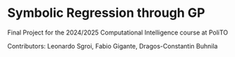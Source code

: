 # Symbolic Regression through GP
Final Project for the 2024/2025 Computational Intelligence course at PoliTO

Contributors: Leonardo Sgroi, Fabio Gigante, Dragos-Constantin Buhnila
